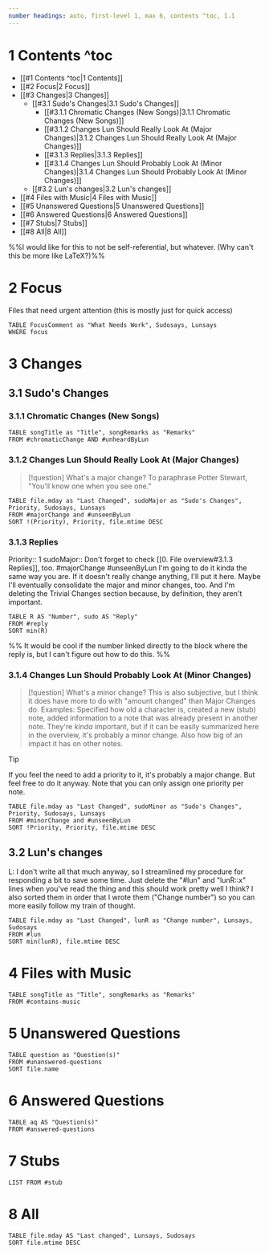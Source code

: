 ```yaml
---
number headings: auto, first-level 1, max 6, contents ^toc, 1.1
---
```


# 1 Contents ^toc

- [[#1 Contents ^toc|1 Contents]]
- [[#2 Focus|2 Focus]]
- [[#3 Changes|3 Changes]]
	- [[#3.1 Sudo's Changes|3.1 Sudo's Changes]]
		- [[#3.1.1 Chromatic Changes (New Songs)|3.1.1 Chromatic Changes (New Songs)]]
		- [[#3.1.2 Changes Lun Should Really Look At (Major Changes)|3.1.2 Changes Lun Should Really Look At (Major Changes)]]
		- [[#3.1.3 Replies|3.1.3 Replies]]
		- [[#3.1.4 Changes Lun Should Probably Look At (Minor Changes)|3.1.4 Changes Lun Should Probably Look At (Minor Changes)]]
	- [[#3.2 Lun's changes|3.2 Lun's changes]]
- [[#4 Files with Music|4 Files with Music]]
- [[#5 Unanswered Questions|5 Unanswered Questions]]
- [[#6 Answered Questions|6 Answered Questions]]
- [[#7 Stubs|7 Stubs]]
- [[#8 All|8 All]]

%%I would like for this to not be self-referential, but whatever. (Why can't this be more like LaTeX?)%%

# 2 Focus
Files that need urgent attention (this is mostly just for quick access)
```dataview
TABLE FocusComment as "What Needs Work", Sudosays, Lunsays
WHERE focus
```

# 3 Changes
## 3.1 Sudo's Changes
### 3.1.1 Chromatic Changes (New Songs)
```dataview
TABLE songTitle as "Title", songRemarks as "Remarks"
FROM #chromaticChange AND #unheardByLun
```

### 3.1.2 Changes Lun Should Really Look At (Major Changes)
>[!question] What's a major change?
>To paraphrase Potter Stewart, "You'll know one when you see one."

```dataview
TABLE file.mday as "Last Changed", sudoMajor as "Sudo's Changes", Priority, Sudosays, Lunsays
FROM #majorChange and #unseenByLun
SORT !(Priority), Priority, file.mtime DESC
```

### 3.1.3 Replies
Priority:: 1
sudoMajor:: Don't forget to check [[0. File overview#3.1.3 Replies]], too.
#majorChange #unseenByLun 
I'm going to do it kinda the same way you are. If it doesn't really change anything, I'll put it here. Maybe I'll eventually consolidate the major and minor changes, too. And I'm deleting the Trivial Changes section because, by definition, they aren't important.
```dataview
TABLE R AS "Number", sudo AS "Reply"
FROM #reply 
SORT min(R)
```
%%
It would be cool if the number linked directly to the block where the reply is, but I can't figure out how to do this.
%%

### 3.1.4 Changes Lun Should Probably Look At (Minor Changes)
>[!question] What's a minor change?
>This is also subjective, but I think it does have more to do with "amount changed" than Major Changes do. Examples: Specified how old a character is, created a new (stub) note, added information to a note that was already present in another note. They're *kinda* important, but if it can be easily summarized here in the overview, it's probably a minor change. Also how big of an impact it has on other notes.

>[!tip]
>If you feel the need to add a priority to it, it's probably a major change. But feel free to do it anyway. Note that you can only assign one priority per note.

```dataview
TABLE file.mday as "Last Changed", sudoMinor as "Sudo's Changes", Priority, Sudosays, Lunsays
FROM #minorChange and #unseenByLun 
SORT !Priority, Priority, file.mtime DESC
```

## 3.2 Lun's changes

L: I don't write all that much anyway, so I streamlined my procedure for responding a bit to save some time. Just delete the "#lun" and "lunR::x" lines when you've read the thing and this should work pretty well I think?
I also sorted them in order that I wrote them ("Change number") so you can more easily follow my train of thought.
```dataview
TABLE file.mday as "Last Changed", lunR as "Change number", Lunsays, Sudosays
FROM #lun
SORT min(lunR), file.mtime DESC
```

# 4 Files with Music
```dataview
TABLE songTitle as "Title", songRemarks as "Remarks"
FROM #contains-music 
```

# 5 Unanswered Questions
```dataview
TABLE question as "Question(s)"
FROM #unanswered-questions
SORT file.name
```

# 6 Answered Questions
```dataview
TABLE aq AS "Question(s)"
FROM #answered-questions 
```

# 7 Stubs
```dataview
LIST FROM #stub 
```
# 8 All
```dataview
TABLE file.mday AS "Last changed", Lunsays, Sudosays
SORT file.mtime DESC
```